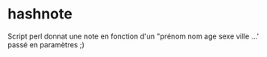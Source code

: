 hashnote
========

Script perl donnat une note en fonction d'un "prénom nom age sexe ville ...' passé en paramètres ;)
